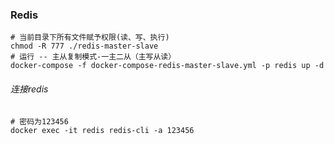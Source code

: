 ### Redis

```shell
# 当前目录下所有文件赋予权限(读、写、执行)
chmod -R 777 ./redis-master-slave
# 运行 -- 主从复制模式-一主二从（主写从读）
docker-compose -f docker-compose-redis-master-slave.yml -p redis up -d
```

###### 连接redis

```shell
# 密码为123456
docker exec -it redis redis-cli -a 123456
```
